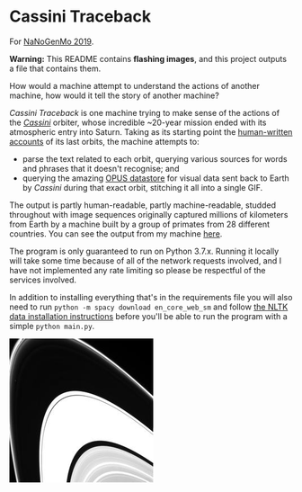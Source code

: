 # Cassini Traceback

For [NaNoGenMo 2019][1].

**Warning:** This README contains **flashing images**, and this project outputs a file that
contains them.

How would a machine attempt to understand the actions of another machine, how would it tell the
story of another machine?

_Cassini Traceback_ is one machine trying to make sense of the actions of the [_Cassini_][2]
orbiter, whose incredible ~20-year mission ended with its atmospheric entry into Saturn. Taking as
its starting point the [human-written accounts][3] of its last orbits, the machine attempts to:

- parse the text related to each orbit, querying various sources for words and phrases that it
doesn't recognise; and
- querying the amazing [OPUS datastore][4] for visual data sent back to Earth by _Cassini_ during
that exact orbit, stitching it all into a single GIF.

The output is partly human-readable, partly machine-readable, studded throughout with image
sequences originally captured millions of kilometers from Earth by a machine built by a group of
primates from 28 different countries. You can see the output from my machine [here][5].

The program is only guaranteed to run on Python 3.7.x. Running it locally will take some time
because of all of the network requests involved, and I have not implemented any rate limiting so
please be respectful of the services involved.

In addition to installing everything that's in the requirements file you will also need to run
`python -m spacy download en_core_web_sm` and follow [the NLTK data installation instructions][6]
before you'll be able to run the program with a simple `python main.py`.

![Imaging Science Subsystem 2017-04-29T00:00:00.000–2017-05-06T00:00:00.000](282/ISS.gif)

[1]: https://github.com/NaNoGenMo/2019/
[2]: https://en.wikipedia.org/wiki/Cassini%E2%80%93Huygens
[3]: https://solarsystem.nasa.gov/missions/cassini/mission/grand-finale/grand-finale-orbit-guide/
[4]: https://tools.pds-rings.seti.org/opus/
[5]: https://eoinnoble.github.io/cassini-traceback/app
[6]: https://www.nltk.org/data.htm
